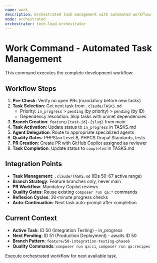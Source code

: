 ```yaml
---
name: work
description: Orchestrated task management with automated workflow
mode: orchestrated
orchestrator: tech-lead-orchestrator
---
```


# Work Command - Automated Task Management

This command executes the complete development workflow:

## Workflow Steps

1. **Pre-Check**: Verify no open PRs (mandatory before new tasks)
2. **Task Selection**: Get next task from `.claude/TASKS.md`
   - Priority: `in_progress` > `pending` (by priority) > `pending` (by ID)  
   - Dependency resolution: Skip tasks with unmet dependencies
3. **Branch Creation**: `feature/{task-id}-{slug}` from main
4. **Task Activation**: Update status to `in_progress` in TASKS.md
5. **Agent Delegation**: Route to appropriate specialized agents
6. **Quality Gates**: PHPStan Level 8, PHPCS Drupal Standards, tests
7. **PR Creation**: Create PR with GitHub Copilot assigned as reviewer
8. **Task Completion**: Update status to `completed` in TASKS.md

## Integration Points

- **Task Management**: `.claude/TASKS.md` (IDs 50-67 active range)
- **Branch Strategy**: Feature branches only, never main
- **PR Workflow**: Mandatory Copilot reviews
- **Quality Gates**: Reuse existing `composer run qa:*` commands
- **Reflexion Cycles**: 30-minute progress checks
- **Auto-Continuation**: Next task auto-prompt after completion

## Current Context

- **Active Task**: ID 50 (Integration Testing) - in_progress
- **Next Pending**: ID 51 (Production Deployment) - awaits ID 50
- **Branch Pattern**: `feature/50-integration-testing-phase6`
- **Quality Commands**: `composer run qa:ci`, `composer run qa:recipes`

Execute orchestrated workflow for next available task.